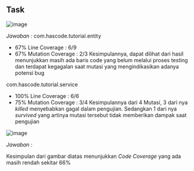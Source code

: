 ## Task

![image](https://user-images.githubusercontent.com/91021512/187031036-8dd6b890-0881-41dd-8015-f88489548c83.png)


_Jawaban :_
com.hascode.tutorial.entity
- 67% Line Coverage : 6/9
- 67% Mutation Coverage : 2/3
Kesimpulannya, dapat dilihat dari hasil menunjukkan masih ada baris code yang belum melalui proses testing dan terdapat kegagalan saat mutasi yang mengindikasikan adanya potensi bug 


com.hascode.tutorial.service
- 100% Line Coverage : 6/6
- 75% Mutation Coverage : 3/4
Kesimpulannya dari 4 Mutasi, 3 dari nya _killed_ menyebabkan gagal dalam pengujian. Sedangkan 1 dari nya _survived_ yang artinya mutasi tersebut tidak memberikan dampak saat pengujian


![image](https://user-images.githubusercontent.com/91021512/187031053-434a711d-73ad-45dd-9ef1-55909ae083bf.png)


_Jawaban :_

Kesimpulan dari gambar diatas menunjukkan _Code Coverage_ yang ada masih rendah sekitar 66%
